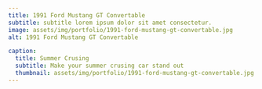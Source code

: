 ```yaml
---
title: 1991 Ford Mustang GT Convertable
subtitle: subtitle lorem ipsum dolor sit amet consectetur.
image: assets/img/portfolio/1991-ford-mustang-gt-convertable.jpg
alt: 1991 Ford Mustang GT Convertable

caption:
  title: Summer Crusing
  subtitle: Make your summer crusing car stand out
  thumbnail: assets/img/portfolio/1991-ford-mustang-gt-convertable.jpg
---
```

